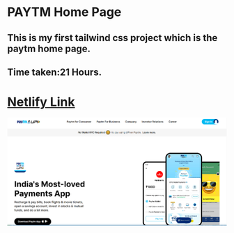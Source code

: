 # PAYTM Home Page
## This is my first tailwind css project which is the paytm home page.
## Time taken:21 Hours.
# [Netlify Link]()
![error](./images/Paytm_home.png)